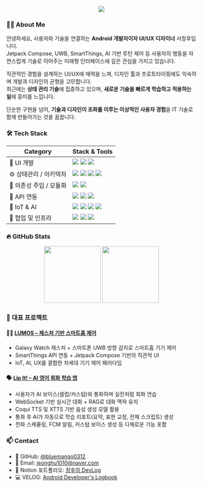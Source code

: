 <!-- 상단 인트로 -->
<p align="center">
  <img src="https://readme-typing-svg.herokuapp.com?font=Fira+Code&duration=3000&pause=1000&color=7F52FF&center=true&vCenter=true&width=600&lines=Hi!+I'm+JeongHu+%F0%9F%91%8B;Android+Developer+%7C+UI%2FUX+Designer;Always+open+to+new+tech!" />
</p>

### 🧑‍💻 About Me
안녕하세요, 사용자와 기술을 연결하는 **Android 개발자이자 UI/UX 디자이너** 서정후입니다. </BR>
Jetpack Compose, UWB, SmartThings, AI 기반 루틴 제어 등
사용자의 행동을 자연스럽게 기술로 이어주는 미래형 인터페이스에 깊은 관심을 가지고 있습니다.</BR>

직관적인 경험을 설계하는 UI/UX에 매력을 느껴,
디자인 툴과 프로토타이핑에도 익숙하며 개발과 디자인의 균형을 고민합니다.</BR>
최근에는 **상태 관리 기술**에 집중하고 있으며,
**새로운 기술을 빠르게 학습하고 적용하는 일**에 흥미를 느낍니다.</BR>

단순한 구현을 넘어, **기술과 디자인이 조화를 이루는 이상적인 사용자 경험**을
IT 기술로 함께 만들어가는 것을 꿈꿉니다.

### 🛠️ Tech Stack
| Category            | Stack & Tools                                                                                                                                                                                                                                                                                                                                                                                             |
| ------------------- | --------------------------------------------------------------------------------------------------------------------------------------------------------------------------------------------------------------------------------------------------------------------------------------------------------------------------------------------------------------------------------------------------------- |
| 🎨 UI 개발        | <img src="https://img.shields.io/badge/Jetpack%20Compose-4285F4?style=flat&logo=android&logoColor=white"/> <img src="https://img.shields.io/badge/Custom%20Composable-4CAF50?style=flat&logo=android&logoColor=white"/> <img src="https://img.shields.io/badge/Navigation--Compose-1E88E5?style=flat&logo=android&logoColor=white"/>                                                                      |
| ⚙️ 상태관리 / 아키텍처  | <img src="https://img.shields.io/badge/MVI-0D1117?style=flat&logo=react&logoColor=white"/> <img src="https://img.shields.io/badge/ViewModel-673AB7?style=flat&logo=android&logoColor=white"/> <img src="https://img.shields.io/badge/StateFlow-1976D2?style=flat&logo=kotlin&logoColor=white"/> <img src="https://img.shields.io/badge/SavedStateHandle-455A64?style=flat&logo=android&logoColor=white"/> |
| 🧩 의존성 주입 / 모듈화 | <img src="https://img.shields.io/badge/Hilt-34A853?style=flat&logo=dagger&logoColor=white"/> <img src="https://img.shields.io/badge/Multi--Module-0A0A0A?style=flat&logo=gradle&logoColor=white"/>                                                                                                                                                                                                        |
| 🔌 API 연동       | <img src="https://img.shields.io/badge/Retrofit-007396?style=flat&logo=retrofit&logoColor=white"/> <img src="https://img.shields.io/badge/OAuth2-6A1B9A?style=flat&logo=openid&logoColor=white"/> <img src="https://img.shields.io/badge/SmartThings-1428A0?style=flat&logo=samsung&logoColor=white"/>                                                                                                    |
| 🤖 IoT & AI     | <img src="https://img.shields.io/badge/UWB-000000?style=flat&logo=bluetooth&logoColor=white"/> <img src="https://img.shields.io/badge/PyTorch-EE4C2C?style=flat&logo=pytorch&logoColor=white"/> <img src="https://img.shields.io/badge/FastAPI-009688?style=flat&logo=fastapi&logoColor=white"/> <img src="https://img.shields.io/badge/WebSocket-00B8D4?style=flat&logo=websockets&logoColor=white"/>    |
| 👥 협업 및 인프라     | <img src="https://img.shields.io/badge/GitLab-FC6D26?style=flat&logo=gitlab&logoColor=white"/> <img src="https://img.shields.io/badge/Notion-000000?style=flat&logo=notion&logoColor=white"/> <img src="https://img.shields.io/badge/Jira-0052CC?style=flat&logo=jira&logoColor=white"/>                                                                                                                  |
### 🔥 GitHub Stats

<p align="center">
  <img src="https://github-readme-stats.vercel.app/api?username=bluemango0312&show_icons=true&theme=tokyonight&count_private=true" height="150"/>
  <img src="https://github-readme-stats.vercel.app/api/top-langs/?username=bluemango0312&layout=compact&theme=radical" height="150"/>
</p>

### 📁 대표 프로젝트
#### 🧙‍♂️ [LUMOS – 제스처 기반 스마트홈 제어](https://github.com/bluemango0312/lumos)
- Galaxy Watch 제스처 + 스마트폰 UWB 방향 감지로 스마트홈 기기 제어
- SmartThings API 연동 + Jetpack Compose 기반의 직관적 UI
- IoT, AI, UX를 결합한 차세대 기기 제어 패러다임

#### 🗣️ [Lip It! – AI 영어 회화 학습 앱](https://github.com/bluemango0312/Lip-It-)
- 사용자가 AI 보이스(셀럽/커스텀)와 통화하며 실전처럼 회화 연습
- WebSocket 기반 실시간 대화 + RAG로 대화 맥락 유지
- Coqui TTS 및 XTTS 기반 음성 생성 모델 활용
- 통화 후 AI가 자동으로 학습 리포트(요약, 표현 교정, 전체 스크립트) 생성
- 전화 스케줄링, FCM 알림, 커스텀 보이스 생성 등 다채로운 기능 포함    

### 📫 Contact
- 🐙 GitHub: [@bluemango0312](https://github.com/bluemango0312)
- 📮 Email: jeonghu1010@naver.com
- 💼 Notion 포트폴리오: [정후의 DevLog](https://unruly-dormouse-cf7.notion.site/Jeonghu-Seo-3786edd42f3946cda0571d6c8a4eec14?pvs=4)
- 💻 VELOG: [Android Developer's Logbook](https://velog.io/@bluemango0312/posts)
